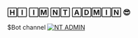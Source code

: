 
### 🄷🄸 🄸🄼 🄽🅃 🄰🄳🄼🄸🄽 😎 

$Bot channel
[![NT ADMIN](https://img.shields.io/badge/Channel-join-<COLOR>.svg)](https://t.me/NT_BOT_CHANNEL)

